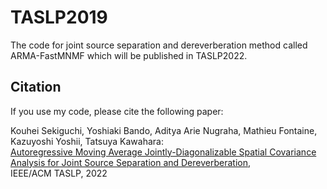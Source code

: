 # TASLP2019
The code for joint source separation and dereverberation method called ARMA-FastMNMF which will be published in TASLP2022.


## Citation
If you use my code, please cite the following paper:

Kouhei Sekiguchi, Yoshiaki Bando, Aditya Arie Nugraha, Mathieu Fontaine, Kazuyoshi Yoshii, Tatsuya Kawahara:  
[Autoregressive Moving Average Jointly-Diagonalizable Spatial Covariance Analysis for Joint Source Separation and Dereverberation](https://ieeexplore.ieee.org/document/9829286),  
IEEE/ACM TASLP, 2022
